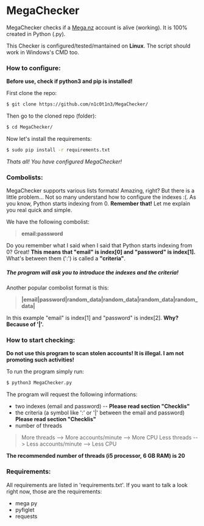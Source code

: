 # MegaChecker

MegaChecker checks if a [Mega.nz] account is alive (working). It is 100% created in Python (.py). 

This Checker is configured/tested/mantained on **Linux**. The script should work in Windows's CMD too. 

### How to configure:

**Before use, check if python3 and pip is installed!**

First clone the repo:
```sh
$ git clone https://github.com/n1c0t1n3/MegaChecker/
```
Then go to the cloned repo (folder):
```sh
$ cd MegaChecker/
```
Now let's install the requirements:
```sh
$ sudo pip install -r requirements.txt
```

*Thats all! You have configured MegaChecker!*

### Combolists:
MegaChecker supports various lists formats! Amazing, right? But there is a little problem... Not so many understand how to configure the indexes :(. As you know, Python starts indexing from 0. **Remember that!** Let me explain you real quick and simple. 

We have the following combolist:

> **email:password**

Do you remember what I said when I said that Python starts indexing from 0? Great! **This means that "email" is index[0] and "password" is index[1].** What's between them (':') is called a **"criteria"**. 

##### **The program will ask you to introduce the indexes and the criteria!**

Another popular combolist format is this:
>**|email|password|random_data|random_data|random_data|random_data|**

In this example "email" is index[1] and "password" is index[2]. **Why? Because of '|'.** 

### How to start checking:

**Do not use this program to scan stolen accounts! It is illegal. I am not promoting such activities!**

To run the program simply run:
```sh
$ python3 MegaChecker.py
```

The program will request the following informations:

- two indexes (email and password) -- **Please read section "Checklis"**
- the criteria (a symbol like ':' or '|' between the email and password) **Please read section "Checklis"**
- number of threads

> More threads --> More accounts/minute --> More CPU
> Less threads --> Less accounts/minute --> Less CPU

**The recommended number of threads (i5 processor, 6 GB RAM) is 20**

### Requirements:

All requirements are listed in 'requirements.txt'. If you want to talk a look right now, those are the requirements:

- mega py
- pyfiglet
- requests





[Mega.nz]: <https://mega.nz/>
